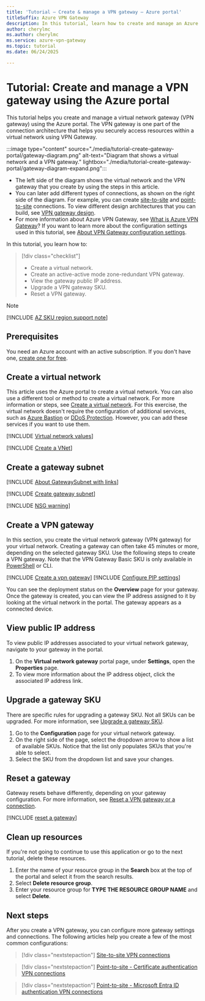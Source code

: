 ```yaml
---
title: 'Tutorial – Create & manage a VPN gateway – Azure portal'
titleSuffix: Azure VPN Gateway
description: In this tutorial, learn how to create and manage an Azure VPN gateway by using the Azure portal.
author: cherylmc
ms.author: cherylmc
ms.service: azure-vpn-gateway
ms.topic: tutorial
ms.date: 06/24/2025

---
```


# Tutorial: Create and manage a VPN gateway using the Azure portal

This tutorial helps you create and manage a virtual network gateway (VPN gateway) using the Azure portal. The VPN gateway is one part of the connection architecture that helps you securely access resources within a virtual network using VPN Gateway.

:::image type="content" source="./media/tutorial-create-gateway-portal/gateway-diagram.png" alt-text="Diagram that shows a virtual network and a VPN gateway." lightbox="./media/tutorial-create-gateway-portal/gateway-diagram-expand.png":::

* The left side of the diagram shows the virtual network and the VPN gateway that you create by using the steps in this article.
* You can later add different types of connections, as shown on the right side of the diagram. For example, you can create [site-to-site](tutorial-site-to-site-portal.md) and [point-to-site](point-to-site-about.md) connections. To view different design architectures that you can build, see [VPN gateway design](design.md).
* For more information about Azure VPN Gateway, see [What is Azure VPN Gateway](vpn-gateway-about-vpngateways.md)? If you want to learn more about the configuration settings used in this tutorial, see [About VPN Gateway configuration settings](vpn-gateway-about-vpn-gateway-settings.md).

In this tutorial, you learn how to:

> [!div class="checklist"]
> * Create a virtual network.
> * Create an active-active mode zone-redundant VPN gateway.
> * View the gateway public IP address.
> * Upgrade a VPN gateway SKU.
> * Reset a VPN gateway.

> [!NOTE]
> [!INCLUDE [AZ SKU region support note](../../includes/vpn-gateway-az-regions-support-include.md)]

## Prerequisites

You need an Azure account with an active subscription. If you don't have one, [create one for free](https://azure.microsoft.com/free/?ref=microsoft.com&utm_source=microsoft.com&utm_medium=docs&utm_campaign=visualstudio).

## <a name="CreateVNet"></a>Create a virtual network

This article uses the Azure portal to create a virtual network. You can also use a different tool or method to create a virtual network. For more information or steps, see [Create a virtual network](../virtual-network/quick-create-portal.md). For this exercise, the virtual network doesn't require the configuration of additional services, such as [Azure Bastion](../bastion/bastion-overview.md) or [DDoS Protection](../ddos-protection/ddos-protection-overview.md). However, you can add these services if you want to use them.

[!INCLUDE [Virtual network values](../../includes/vpn-gateway-virtual-network-values.md)]

[!INCLUDE [Create a VNet](../../includes/vpn-gateway-virtual-network-steps.md)]

## Create a gateway subnet

[!INCLUDE [About GatewaySubnet with links](../../includes/vpn-gateway-about-gwsubnet-include.md)]

[!INCLUDE [Create gateway subnet](../../includes/vpn-gateway-create-gateway-subnet-portal-include.md)]

[!INCLUDE [NSG warning](../../includes/vpn-gateway-no-nsg-include.md)]

## <a name="VNetGateway"></a>Create a VPN gateway

In this section, you create the virtual network gateway (VPN gateway) for your virtual network. Creating a gateway can often take 45 minutes or more, depending on the selected gateway SKU. Use the following steps to create a VPN gateway. Note that the VPN Gateway Basic SKU is only available in [PowerShell](create-gateway-basic-sku-powershell.md) or CLI.

[!INCLUDE [Create a vpn gateway](../../includes/vpn-gateway-add-gateway-portal.md)]
[!INCLUDE [Configure PIP settings](../../includes/vpn-gateway-add-gw-pip-portal.md)]

You can see the deployment status on the **Overview** page for your gateway. Once the gateway is created, you can view the IP address assigned to it by looking at the virtual network in the portal. The gateway appears as a connected device.

## <a name="view"></a>View public IP address

To view public IP addresses associated to your virtual network gateway, navigate to your gateway in the portal.

1. On the **Virtual network gateway** portal page, under **Settings**, open the **Properties** page.
1. To view more information about the IP address object, click the associated IP address link.

## <a name="resize"></a>Upgrade a gateway SKU

There are specific rules for upgrading a gateway SKU. Not all SKUs can be upgraded. For more information, see [Upgrade a gateway SKU](gateway-sku-upgrade.md).

1. Go to the **Configuration** page for your virtual network gateway.
1. On the right side of the page, select the dropdown arrow to show a list of available SKUs. Notice that the list only populates SKUs that you're able to select.
1. Select the SKU from the dropdown list and save your changes.

## <a name="reset"></a>Reset a gateway

Gateway resets behave differently, depending on your gateway configuration. For more information, see [Reset a VPN gateway or a connection](reset-gateway.md).

[!INCLUDE [reset a gateway](../../includes/vpn-gateway-reset-gw-portal-include.md)]

## Clean up resources

If you're not going to continue to use this application or go to the next tutorial, delete
these resources.

1. Enter the name of your resource group in the **Search** box at the top of the portal and select it from the search results.
1. Select **Delete resource group**.
1. Enter your resource group for **TYPE THE RESOURCE GROUP NAME** and select **Delete**.

## Next steps

After you create a VPN gateway, you can configure more gateway settings and connections. The following articles help you create a few of the most common configurations:

> [!div class="nextstepaction"]
> [Site-to-site VPN connections](./tutorial-site-to-site-portal.md)

> [!div class="nextstepaction"]
> [Point-to-site - Certificate authentication VPN connections](point-to-site-certificate-gateway.md)

> [!div class="nextstepaction"]
> [Point-to-site - Microsoft Entra ID authentication VPN connections](point-to-site-entra-gateway.md)
